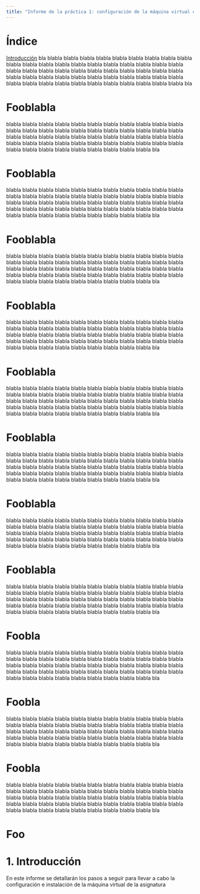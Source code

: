 ```yaml
---
title: "Informe de la práctica 1: configuración de la máquina virtual del IaaS"
---
```

# Índice
[Introducción](#1.-introduccion)
bla
blabla
blabla
blabla
blabla
blabla
blabla
blabla
blabla
blabla
blabla
blabla
blabla
blabla
blabla
blabla
blabla
blabla
blabla
blabla
blabla
blabla
blabla
blabla
blabla
blabla
blabla
blabla
blabla
blabla
blabla
blabla
blabla
blabla
blabla
blabla
blabla
blabla
blabla
blabla
blabla
blabla
blabla
blabla
blabla
blabla
blabla
blabla
blabla
blabla
blabla
blabla
blabla
blabla
bla
# Fooblabla
blabla
blabla
blabla
blabla
blabla
blabla
blabla
blabla
blabla
blabla
blabla
blabla
blabla
blabla
blabla
blabla
blabla
blabla
blabla
blabla
blabla
blabla
blabla
blabla
blabla
blabla
blabla
blabla
blabla
blabla
blabla
blabla
blabla
blabla
blabla
blabla
blabla
blabla
blabla
blabla
blabla
blabla
blabla
blabla
blabla
blabla
blabla
blabla
blabla
blabla
blabla
blabla
blabla
bla
# Fooblabla
blabla
blabla
blabla
blabla
blabla
blabla
blabla
blabla
blabla
blabla
blabla
blabla
blabla
blabla
blabla
blabla
blabla
blabla
blabla
blabla
blabla
blabla
blabla
blabla
blabla
blabla
blabla
blabla
blabla
blabla
blabla
blabla
blabla
blabla
blabla
blabla
blabla
blabla
blabla
blabla
blabla
blabla
blabla
blabla
blabla
blabla
blabla
blabla
blabla
blabla
blabla
blabla
blabla
bla
# Fooblabla
blabla
blabla
blabla
blabla
blabla
blabla
blabla
blabla
blabla
blabla
blabla
blabla
blabla
blabla
blabla
blabla
blabla
blabla
blabla
blabla
blabla
blabla
blabla
blabla
blabla
blabla
blabla
blabla
blabla
blabla
blabla
blabla
blabla
blabla
blabla
blabla
blabla
blabla
blabla
blabla
blabla
blabla
blabla
blabla
blabla
blabla
blabla
blabla
blabla
blabla
blabla
blabla
blabla
bla
# Fooblabla
blabla
blabla
blabla
blabla
blabla
blabla
blabla
blabla
blabla
blabla
blabla
blabla
blabla
blabla
blabla
blabla
blabla
blabla
blabla
blabla
blabla
blabla
blabla
blabla
blabla
blabla
blabla
blabla
blabla
blabla
blabla
blabla
blabla
blabla
blabla
blabla
blabla
blabla
blabla
blabla
blabla
blabla
blabla
blabla
blabla
blabla
blabla
blabla
blabla
blabla
blabla
blabla
blabla
bla
# Fooblabla
blabla
blabla
blabla
blabla
blabla
blabla
blabla
blabla
blabla
blabla
blabla
blabla
blabla
blabla
blabla
blabla
blabla
blabla
blabla
blabla
blabla
blabla
blabla
blabla
blabla
blabla
blabla
blabla
blabla
blabla
blabla
blabla
blabla
blabla
blabla
blabla
blabla
blabla
blabla
blabla
blabla
blabla
blabla
blabla
blabla
blabla
blabla
blabla
blabla
blabla
blabla
blabla
blabla
bla
# Fooblabla
blabla
blabla
blabla
blabla
blabla
blabla
blabla
blabla
blabla
blabla
blabla
blabla
blabla
blabla
blabla
blabla
blabla
blabla
blabla
blabla
blabla
blabla
blabla
blabla
blabla
blabla
blabla
blabla
blabla
blabla
blabla
blabla
blabla
blabla
blabla
blabla
blabla
blabla
blabla
blabla
blabla
blabla
blabla
blabla
blabla
blabla
blabla
blabla
blabla
blabla
blabla
blabla
blabla
bla
# Fooblabla
blabla
blabla
blabla
blabla
blabla
blabla
blabla
blabla
blabla
blabla
blabla
blabla
blabla
blabla
blabla
blabla
blabla
blabla
blabla
blabla
blabla
blabla
blabla
blabla
blabla
blabla
blabla
blabla
blabla
blabla
blabla
blabla
blabla
blabla
blabla
blabla
blabla
blabla
blabla
blabla
blabla
blabla
blabla
blabla
blabla
blabla
blabla
blabla
blabla
blabla
blabla
blabla
blabla
bla
# Fooblabla
blabla
blabla
blabla
blabla
blabla
blabla
blabla
blabla
blabla
blabla
blabla
blabla
blabla
blabla
blabla
blabla
blabla
blabla
blabla
blabla
blabla
blabla
blabla
blabla
blabla
blabla
blabla
blabla
blabla
blabla
blabla
blabla
blabla
blabla
blabla
blabla
blabla
blabla
blabla
blabla
blabla
blabla
blabla
blabla
blabla
blabla
blabla
blabla
blabla
blabla
blabla
blabla
blabla
bla
# Foobla
blabla
blabla
blabla
blabla
blabla
blabla
blabla
blabla
blabla
blabla
blabla
blabla
blabla
blabla
blabla
blabla
blabla
blabla
blabla
blabla
blabla
blabla
blabla
blabla
blabla
blabla
blabla
blabla
blabla
blabla
blabla
blabla
blabla
blabla
blabla
blabla
blabla
blabla
blabla
blabla
blabla
blabla
blabla
blabla
blabla
blabla
blabla
blabla
blabla
blabla
blabla
blabla
blabla
bla
# Foobla
blabla
blabla
blabla
blabla
blabla
blabla
blabla
blabla
blabla
blabla
blabla
blabla
blabla
blabla
blabla
blabla
blabla
blabla
blabla
blabla
blabla
blabla
blabla
blabla
blabla
blabla
blabla
blabla
blabla
blabla
blabla
blabla
blabla
blabla
blabla
blabla
blabla
blabla
blabla
blabla
blabla
blabla
blabla
blabla
blabla
blabla
blabla
blabla
blabla
blabla
blabla
blabla
blabla
bla
# Foobla
blabla
blabla
blabla
blabla
blabla
blabla
blabla
blabla
blabla
blabla
blabla
blabla
blabla
blabla
blabla
blabla
blabla
blabla
blabla
blabla
blabla
blabla
blabla
blabla
blabla
blabla
blabla
blabla
blabla
blabla
blabla
blabla
blabla
blabla
blabla
blabla
blabla
blabla
blabla
blabla
blabla
blabla
blabla
blabla
blabla
blabla
blabla
blabla
blabla
blabla
blabla
blabla
blabla
bla
# Foo
# 1. Introducción
En este informe se detallarán los pasos a seguir para llevar a cabo la configuración e instalación de la 
máquina virtual de la asignatura